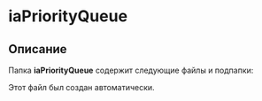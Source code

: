 # iaPriorityQueue

## Описание
Папка **iaPriorityQueue** содержит следующие файлы и подпапки:

Этот файл был создан автоматически.
